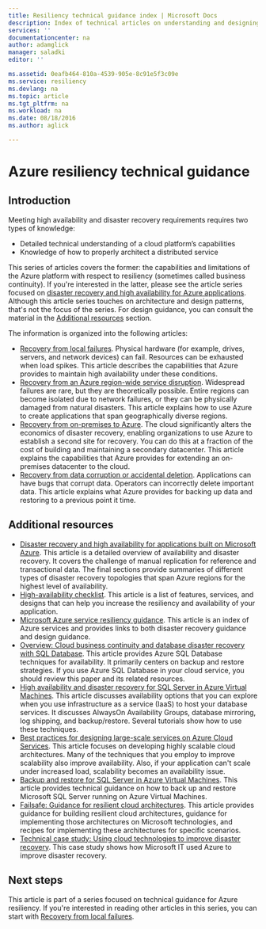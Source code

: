 ```yaml
---
title: Resiliency technical guidance index | Microsoft Docs
description: Index of technical articles on understanding and designing resilient, highly available, fault-tolerant applications, as well as planning for disaster recovery and business continuity
services: ''
documentationcenter: na
author: adamglick
manager: saladki
editor: ''

ms.assetid: 0eafb464-810a-4539-905e-8c91e5f3c09e
ms.service: resiliency
ms.devlang: na
ms.topic: article
ms.tgt_pltfrm: na
ms.workload: na
ms.date: 08/18/2016
ms.author: aglick

---
```

# Azure resiliency technical guidance
## Introduction
Meeting high availability and disaster recovery requirements requires two types of knowledge:

* Detailed technical understanding of a cloud platform’s capabilities
* Knowledge of how to properly architect a distributed service

This series of articles covers the former: the capabilities and limitations of the Azure platform with respect to resiliency (sometimes called business continuity). If you're interested in the latter, please see the article series focused on [disaster recovery and high availability for Azure applications](https://aka.ms/drtechguide). Although this article series touches on architecture and design patterns, that's not the focus of the series. For design guidance, you can consult the material in the [Additional resources](#additional-resources) section.

The information is organized into the following articles:

* [Recovery from local failures](resiliency-technical-guidance-recovery-local-failures.md).
  Physical hardware (for example, drives, servers, and network devices) can fail. Resources can be exhausted when load spikes. This article describes the capabilities that Azure provides to maintain high availability under these conditions.
* [Recovery from an Azure region-wide service disruption](resiliency-technical-guidance-recovery-loss-azure-region.md).
  Widespread failures are rare, but they are theoretically possible. Entire regions can become isolated due to network failures, or they can be physically damaged from natural disasters. This article explains how to use Azure to create applications that span geographically diverse regions.
* [Recovery from on-premises to Azure](resiliency-technical-guidance-recovery-on-premises-azure.md).
  The cloud significantly alters the economics of disaster recovery, enabling organizations to use Azure to establish a second site for recovery. You can do this at a fraction of the cost of building and maintaining a secondary datacenter. This article explains the capabilities that Azure provides for extending an on-premises datacenter to the cloud.
* [Recovery from data corruption or accidental deletion](resiliency-technical-guidance-recovery-data-corruption.md).
  Applications can have bugs that corrupt data. Operators can incorrectly delete important data. This article explains what Azure provides for backing up data and restoring to a previous point it time.

## Additional resources
* [Disaster recovery and high availability for applications built on Microsoft Azure](resiliency-disaster-recovery-high-availability-azure-applications.md).
  This article is a detailed overview of availability and disaster recovery. It covers the challenge of manual replication for reference and transactional data. The final sections provide summaries of different types of disaster recovery topologies that span Azure regions for the highest level of availability.
* [High-availability checklist](resiliency-high-availability-checklist.md).
  This article is a list of features, services, and designs that can help you increase the resiliency and availability of your application.
* [Microsoft Azure service resiliency guidance](resiliency-service-guidance-index.md).
  This article is an index of Azure services and provides links to both disaster recovery guidance and design guidance.
* [Overview: Cloud business continuity and database disaster recovery with SQL Database](../sql-database/sql-database-business-continuity.md).
  This article provides Azure SQL Database techniques for availability. It primarily centers on backup and restore strategies. If you use Azure SQL Database in your cloud service, you should review this paper and its related resources.
* [High availability and disaster recovery for SQL Server in Azure Virtual Machines](../virtual-machines/virtual-machines-windows-sql-high-availability-dr.md).
  This article discusses availability options that you can explore when you use infrastructure as a service (IaaS) to host your database services. It discusses AlwaysOn Availability Groups, database mirroring, log shipping, and backup/restore. Several tutorials show how to use these techniques.
* [Best practices for designing large-scale services on Azure Cloud Services](https://azure.microsoft.com//blog/best-practices-for-designing-large-scale-services-on-windows-azure/).
  This article focuses on developing highly scalable cloud architectures. Many of the techniques that you employ to improve scalability also improve availability. Also, if your application can't scale under increased load, scalability becomes an availability issue.
* [Backup and restore for SQL Server in Azure Virtual Machines](../virtual-machines/virtual-machines-windows-sql-backup-recovery.md).
  This article provides technical guidance on how to back up and restore Microsoft SQL Server running on Azure Virtual Machines.
* [Failsafe: Guidance for resilient cloud architectures](https://channel9.msdn.com/Series/FailSafe).
  This article provides guidance for building resilient cloud architectures, guidance for implementing those architectures on Microsoft technologies, and recipes for implementing these architectures for specific scenarios.
* [Technical case study: Using cloud technologies to improve disaster recovery](https://www.microsoft.com/itshowcase/Article/Content/737/Using-cloud-technologies-to-improve-disaster-recovery).
  This case study shows how Microsoft IT used Azure to improve disaster recovery.

## Next steps
This article is part of a series focused on technical guidance for Azure resiliency. If you're interested in reading other articles in this series, you can start with [Recovery from local failures](resiliency-technical-guidance-recovery-local-failures.md).

